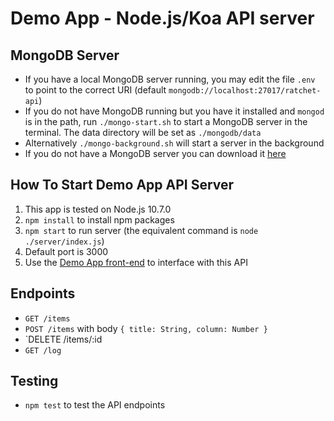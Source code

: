# Demo App - Node.js/Koa API server

## MongoDB Server

- If you have a local MongoDB server running, you may edit the file `.env` to point to the correct URI (default `mongodb://localhost:27017/ratchet-api`)
- If you do not have MongoDB running but you have it installed and `mongod` is in the path, run `./mongo-start.sh` to start a MongoDB server in the terminal. The data directory will be set as `./mongodb/data`
- Alternatively `./mongo-background.sh` will start a server in the background
- If you do not have a MongoDB server you can download it [here](https://www.mongodb.com/download-center#community)

## How To Start Demo App API Server

1. This app is tested on Node.js 10.7.0
1. `npm install` to install npm packages
1. `npm start` to run server (the equivalent command is `node ./server/index.js`)
1. Default port is 3000
1. Use the [Demo App front-end](https://github.com/plhosk/ratchet-front) to interface with this API

## Endpoints

- `GET /items`
- `POST /items` with body `{ title: String, column: Number }`
- `DELETE /items/:id
- `GET /log`

## Testing

- `npm test` to test the API endpoints
